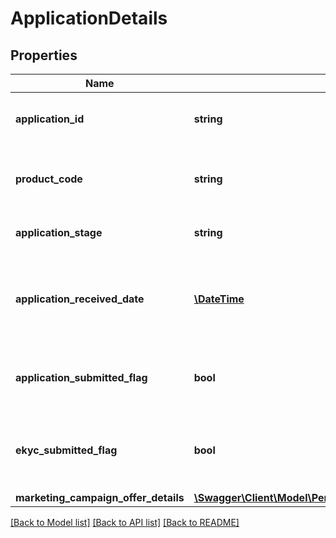 # ApplicationDetails

## Properties
Name | Type | Description | Notes
------------ | ------------- | ------------- | -------------
**application_id** | **string** | Unique identifier for the application. | 
**product_code** | **string** | A unique code that identifies the product. | [optional] 
**application_stage** | **string** | Application Stage of an Application | 
**application_received_date** | [**\DateTime**](\DateTime.md) | Application Received Date in ISO 8601 date format YYYY-MM-DD | [optional] 
**application_submitted_flag** | **bool** | Flag to indicate if application is already submitted | [optional] 
**ekyc_submitted_flag** | **bool** | Flag to indicate if eKYC request is already submitted | [optional] 
**marketing_campaign_offer_details** | [**\Swagger\Client\Model\PendingMarketingCampaignOfferDetails**](PendingMarketingCampaignOfferDetails.md) |  | [optional] 

[[Back to Model list]](../../README.md#documentation-for-models) [[Back to API list]](../../README.md#documentation-for-api-endpoints) [[Back to README]](../../README.md)

